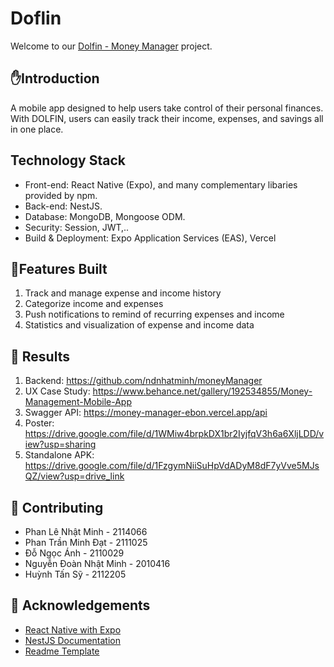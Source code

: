 # Doflin
Welcome to our [Dolfin - Money Manager](https://www.behance.net/gallery/192534855/Money-Management-Mobile-App) project.

## ✋Introduction 

A mobile app designed to help users take control of their personal finances. With DOLFIN, users can easily track their income, expenses, and savings all in one place.

## Technology Stack
* Front-end: React Native (Expo), and many complementary libaries provided by npm.
* Back-end: NestJS.
* Database: MongoDB, Mongoose ODM.
* Security: Session, JWT,..
* Build & Deployment: Expo Application Services (EAS), Vercel

## 🎯Features Built
1. Track and manage expense and income history
2. Categorize income and expenses
3. Push notifications to remind of recurring expenses and income
4. Statistics and visualization of expense and income data

## 🦫 Results
1. Backend: https://github.com/ndnhatminh/moneyManager
2. UX Case Study: https://www.behance.net/gallery/192534855/Money-Management-Mobile-App
3. Swagger API: https://money-manager-ebon.vercel.app/api
4. Poster: https://drive.google.com/file/d/1WMiw4brpkDX1br2IyjfqV3h6a6XljLDD/view?usp=sharing
5. Standalone APK: https://drive.google.com/file/d/1FzgymNiiSuHpVdADyM8dF7yVve5MJsQZ/view?usp=drive_link

## :wave: Contributing
* Phan Lê Nhật Minh - 2114066
* Phan Trần Minh Đạt - 2111025
* Đỗ Ngọc Ánh - 2110029
* Nguyễn Đoàn Nhật Minh - 2010416
* Huỳnh Tấn Sỹ - 2112205

<!-- Acknowledgments -->
## :gem: Acknowledgements

 - [React Native with Expo](https://expo.dev/)
 - [NestJS Documentation](https://nestjs.com/)
 - [Readme Template](https://github.com/othneildrew/Best-README-Template)
